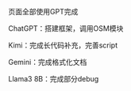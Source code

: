 页面全部使用GPT完成

  ChatGPT：搭建框架，调用OSM模块
  
  Kimi：完成长代码补充，完善script
  
  Gemini：完成格式化文档
  
  Llama3 8B：完成部分debug
